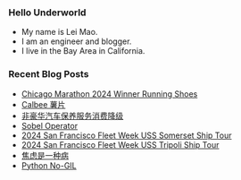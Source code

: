 ### Hello Underworld

- My name is Lei Mao.
- I am an engineer and blogger.
- I live in the Bay Area in California.


### Recent Blog Posts

<!-- BLOG-POST-LIST:START -->
- [Chicago Marathon 2024 Winner Running Shoes](https://leimao.github.io/blog/Chicago-Marathon-2024-Winner-Running-Shoes/)
- [Calbee 薯片](https://leimao.github.io/essay/Calbee-%E8%96%AF%E7%89%87/)
- [非豪华汽车保养服务消费降级](https://leimao.github.io/essay/%E9%9D%9E%E8%B1%AA%E5%8D%8E%E6%B1%BD%E8%BD%A6%E4%BF%9D%E5%85%BB%E6%9C%8D%E5%8A%A1%E6%B6%88%E8%B4%B9%E9%99%8D%E7%BA%A7/)
- [Sobel Operator](https://leimao.github.io/blog/Sobel-Operator/)
- [2024 San Francisco Fleet Week USS Somerset Ship Tour](https://leimao.github.io/life/2024-San-Francisco-Fleet-Week-USS-Somerset-Ship-Tour/)
- [2024 San Francisco Fleet Week USS Tripoli Ship Tour](https://leimao.github.io/life/2024-San-Francisco-Fleet-Week-USS-Tripoli-Ship-Tour/)
- [焦虑是一种病](https://leimao.github.io/essay/%E7%84%A6%E8%99%91%E6%98%AF%E4%B8%80%E7%A7%8D%E7%97%85/)
- [Python No-GIL](https://leimao.github.io/blog/Python-No-GIL/)
<!-- BLOG-POST-LIST:END -->
